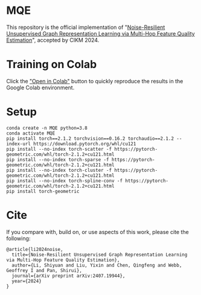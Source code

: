 # MQE
 This repository is the official implementation of "[Noise-Resilient Unsupervised Graph Representation Learning via Multi-Hop Feature Quality Estimation](https://arxiv.org/pdf/2407.19944)", accepted by CIKM 2024.


# Training on Colab
Click the ["Open in Colab"](https://colab.research.google.com/drive/1x5ln4NYgyIOoiPg-24UKHxmTH_USqK-c?usp=sharing) button to quickly reproduce the results in the Google Colab environment.

# Setup
```js/java/c#/text
conda create -n MQE python=3.8
conda activate MQE
pip install torch==2.1.2 torchvision==0.16.2 torchaudio==2.1.2 --index-url https://download.pytorch.org/whl/cu121
pip install --no-index torch-scatter -f https://pytorch-geometric.com/whl/torch-2.1.2+cu121.html
pip install --no-index torch-sparse -f https://pytorch-geometric.com/whl/torch-2.1.2+cu121.html
pip install --no-index torch-cluster -f https://pytorch-geometric.com/whl/torch-2.1.2+cu121.html
pip install --no-index torch-spline-conv -f https://pytorch-geometric.com/whl/torch-2.1.2+cu121.html
pip install torch-geometric
```

# Cite
If you compare with, build on, or use aspects of this work, please cite the following:

```js/java/c#/text
@article{li2024noise,
  title={Noise-Resilient Unsupervised Graph Representation Learning via Multi-Hop Feature Quality Estimation},
  author={Li, Shiyuan and Liu, Yixin and Chen, Qingfeng and Webb, Geoffrey I and Pan, Shirui},
  journal={arXiv preprint arXiv:2407.19944},
  year={2024}
}
```


